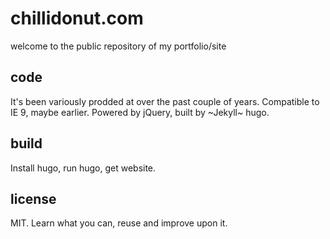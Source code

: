 # chillidonut.com

welcome to the public repository of my portfolio/site

## code

It's been variously prodded at over the past couple of years. Compatible to
IE 9, maybe earlier. Powered by jQuery, built by ~Jekyll~ hugo.

## build

Install hugo, run hugo, get website.

## license

MIT. Learn what you can, reuse and improve upon it.
